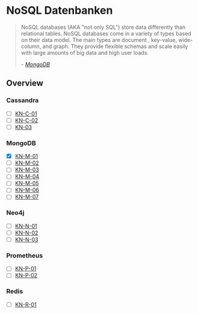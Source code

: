# NoSQL Datenbanken

> NoSQL databases (AKA "not only SQL") store data differently than relational tables. NoSQL databases come in a variety of types based on their data model. The main types are 
> document
> , key-value, wide-column, and graph. They provide flexible schemas and scale easily with large amounts of big data and high user loads.
>
> \- <cite>[MongoDB](https://www.mongodb.com/resources/basics/databases/nosql-explained)</cite>


## Overview

### Cassandra

- [ ] [KN-C-01](./KNs/Cassandra/01)
- [ ] [KN-C-02](./KNs/Cassandra/02)
- [ ] [KN-03](./KNs/Cassandra/03)

### MongoDB

- [X] [KN-M-01](./KNs/MongoDB/01)
- [ ] [KN-M-02](./KNs/MongoDB/02)
- [ ] [KN-M-03](./KNs/MongoDB/03)
- [ ] [KN-M-04](./KNs/MongoDB/04)
- [ ] [KN-M-05](./KNs/MongoDB/05)
- [ ] [KN-M-06](./KNs/MongoDB/06)
- [ ] [KN-M-07](./KNs/MongoDB/07)

### Neo4j

- [ ] [KN-N-01](./KNs/Neo4j/01)
- [ ] [KN-N-02](./KNs/Neo4j/02)
- [ ] [KN-N-03](./KNs/Neo4j/03)

### Prometheus

- [ ] [KN-P-01](./KNs/Prometheus/01)
- [ ] [KN-P-02](./KNs/Prometheus/02)

### Redis

- [ ] [KN-R-01](./KNs/Redis/01)
